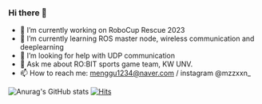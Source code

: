 ### Hi there 👋

- 🔭 I’m currently working on RoboCup Rescue 2023
- 🌱 I’m currently learning ROS master node, wireless communication and deeplearning
- 🤔 I’m looking for help with UDP communication
- 💬 Ask me about RO:BIT sports game team, KW UNV.
- 📫 How to reach me: menggu1234@naver.com / instagram @mzzxxn_


![Anurag's GitHub stats](https://github-readme-stats.vercel.app/api?username=mjlee111&show_icons=true&theme=radical)
[![Hits](https://hits.seeyoufarm.com/api/count/incr/badge.svg?url=https%3A%2F%2Fgithub.com%2Fmjlee111%2Fhit-counter&count_bg=%23000000&title_bg=%23555555&icon=&icon_color=%23E7E7E7&title=hits&edge_flat=false)](https://hits.seeyoufarm.com)
